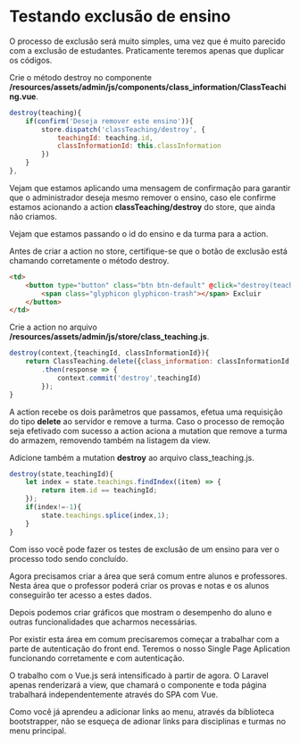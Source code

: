 # Testando exclusão de ensino

O processo de exclusão será muito simples, uma vez que é muito parecido com a exclusão de estudantes. Praticamente teremos apenas que duplicar os códigos.

Crie o método destroy no componente **/resources/assets/admin/js/components/class_information/ClassTeaching.vue**.

```js
destroy(teaching){
    if(confirm('Deseja remover este ensino')){
        store.dispatch('classTeaching/destroy', {
            teachingId: teaching.id,
            classInformationId: this.classInformation
        })
    }
},
```

Vejam que estamos aplicando uma mensagem de confirmação para garantir que o administrador deseja mesmo remover o ensino, caso ele confirme estamos acionando a action **classTeaching/destroy** do store, que ainda não criamos.

Vejam que estamos passando o id do ensino e da turma para a action.

Antes de criar a action no store, certifique-se que o botão de exclusão está chamando corretamente o método destroy.

```html
<td>
    <button type="button" class="btn btn-default" @click="destroy(teaching)">
        <span class="glyphicon glyphicon-trash"></span> Excluir
    </button>
</td>
```

Crie a action no arquivo **/resources/assets/admin/js/store/class_teaching.js**.

```js
destroy(context,{teachingId, classInformationId}){
    return ClassTeaching.delete({class_information: classInformationId,teaching: teachingId})
        .then(response => {
            context.commit('destroy',teachingId)
        });
}
```

A action recebe os dois parâmetros que passamos, efetua uma requisição do tipo **delete** ao servidor e remove a turma. Caso o processo de remoção seja efetivado com sucesso a action aciona a mutation que remove a turma do armazem, removendo também na listagem da view.

Adicione também a mutation **destroy** ao arquivo class_teaching.js.

```js
destroy(state,teachingId){
    let index = state.teachings.findIndex((item) => {
        return item.id == teachingId;
    });
    if(index!=-1){
        state.teachings.splice(index,1);
    }
}
```

Com isso você pode fazer os testes de exclusão de um ensino para ver o processo todo sendo concluído.

Agora precisamos criar a área que será comum entre alunos e professores. Nesta área que o professor poderá criar os provas e notas e os alunos conseguirão ter acesso a estes dados.

Depois podemos criar gráficos que mostram o desempenho do aluno e outras funcionalidades que acharmos necessárias.

Por existir esta área em comum precisaremos começar a trabalhar com a parte de autenticação do front end. Teremos o nosso Single Page Aplication funcionando corretamente e com autenticação.

O trabalho com o Vue.js será intensificado à partir de agora. O Laravel apenas renderizará a view, que chamará o componente e toda página trabalhará independentemente através do SPA com Vue.

Como você já aprendeu a adicionar links ao menu, através da biblioteca bootstrapper, não se esqueça de adionar links para disciplinas e turmas no menu principal.